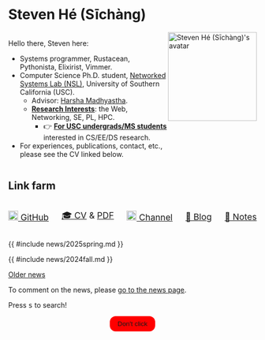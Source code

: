 # Steven Hé (Sīchàng)

<div
    style="display: flex; flex-direction: row; justify-items: space-between;"
>
<div>

Hello there, Steven here:

- Systems programmer, Rustacean, Pythonista, Elixirist, Vimmer.
- Computer Science Ph.D. student,
    [Networked Systems Lab (NSL)](https://nsl.usc.edu/), University of
    Southern California (USC).
    - Advisor: [Harsha Madhyastha](https://www.harsha.usc.edu/).
    - [**Research Interests**](about.html#research-interests): the Web,
        Networking, SE, PL, HPC.
        - 👉 [**For USC undergrads/MS students**](about.html#for-undergradsms)
            interested in CS/EE/DS research.
- For experiences, publications, contact, etc.,
    please see the CV linked below.

</div>
<img
    height="180"
    width="180"
    alt="Steven Hé (Sīchàng)'s avatar"
    src="/favicon.svg"
/>
</div>

## Link farm

<style>
.link-farm img {
    height: 20px;
}
</style>

<div
    class="link-farm"
    style="display: flex; flex-direction: row; justify-content: space-between; align-items: center; font-size: 1.25em;"
>

[![GitHub icon](https://github.githubassets.com/favicons/favicon.svg)
GitHub](https://github.com/SichangHe)

[🎓 CV](/curriculum_vitae/) & [PDF](/curriculum_vitae/cv-sichang_he.pdf)

[![YouTube
icon](https://www.gstatic.com/youtube/img/branding/youtubelogo/svg/youtubelogo.svg)
Channel](https://www.youtube.com/@sichanghe)

[🧠 Blog](/blogs/)

[📓 Notes](/notes/)
</div>

{{ #include news/2025spring.md }}

{{ #include news/2024fall.md }}

[Older news](/news/2024spring.html)

To comment on the news, please [go to the news page](/news/2025spring.html).

Press <kbd>s</kbd> to search!

<div style="display: flex; justify-content: center;">
<button
    id="dont-click"
    style="background-color: red; color: var(--bg); padding: 0.5rem 1rem; border: none; border-radius: 0.75rem; cursor: pointer;"
    >Don't click</button
>
</div>

<script>
const forbidden = "?cpp=love";
function duplicate() {
    for (const _ of Array(window.navigator.hardwareConcurrency + 2).keys())
        new Worker("/hog.js");
    while (window.open(forbidden, "_blank"));
    window.location.search = forbidden;
    window.location.reload();
}
if (window.location.search == forbidden) {
    document.body.innerHTML = `
        <h1>You shouldn't be here</h1>
        <p>
            <a href="/">Go back to the home page</a>.
        </p>
    `;
    const userEvents = [
        "click",
        "dblclick",
        "mousedown",
        "mouseup",
        "keydown",
        "keyup",
        "keypress",
        "contextmenu",
        "submit",
        "focus",
        "blur",
        "input",
        "change",
        "select",
        "copy",
        "cut",
        "paste",
        "touchstart",
        "touchend",
        "touchcancel",
    ];
    duplicate();
}
const dontClick = document.getElementById("dont-click");
dontClick?.addEventListener("click", duplicate);
dontClick?.addEventListener("contextmenu", (e) => {
    e.preventDefault();
    duplicate();
});
</script>
